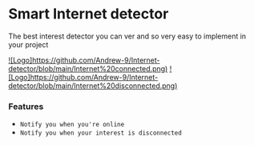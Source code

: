 # Smart Internet detector
The best interest detector you can ver and so very easy to implement in your project

[![Logo]https://github.com/Andrew-9/Internet-detector/blob/main/Internet%20connected.png)](https://github.com/Andrew-9/Internet-detector/blob/main/Internet%20connected.png)
[![Logo]https://github.com/Andrew-9/Internet-detector/blob/main/Internet%20disconnected.png)](https://github.com/Andrew-9/Internet-detector/blob/main/Internet%20disconnected.png)

### Features

 * `Notify you when you're online`
  * `Notify you when your interest is disconnected`
